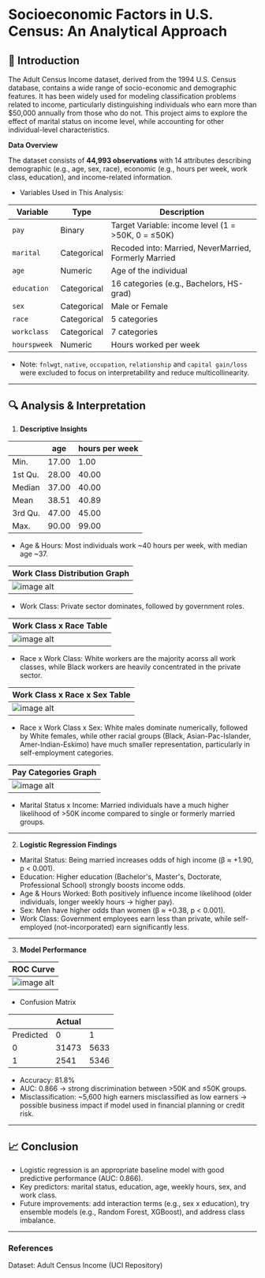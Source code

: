 # Socioeconomic Factors in U.S. Census: An Analytical Approach

## 📌 Introduction

The Adult Census Income dataset, derived from the 1994 U.S. Census database, contains a wide range of socio-economic and demographic features. It has been widely used for modeling classification problems related to income, particularly distinguishing individuals who earn more than $50,000 annually from those who do not. This project aims to explore the effect of marital status on income level, while accounting for other individual-level characteristics. 

**Data Overview**

The dataset consists of **44,993 observations** with 14 attributes describing demographic (e.g., age, sex, race), economic (e.g., hours per week, work class, education), and income-related information.

 - Variables Used in This Analysis:

| Variable      | Type        | Description                                            |
|---------------|-------------|--------------------------------------------------------|
| `pay`         | Binary      | Target Variable: income level   (1 = >50K, 0 = ≤50K)   |
| `marital`     | Categorical | Recoded into: Married, NeverMarried, Formerly Married  |
| `age`         | Numeric     | Age of the individual                                  |
| `education`   | Categorical | 16 categories (e.g., Bachelors, HS-grad)               |
| `sex`         | Categorical | Male or Female                                         |
| `race`        | Categorical | 5 categories                                           |
| `workclass`   | Categorical | 7 categories                                           |
| `hourspweek`  | Numeric     | Hours worked per week                                  |

 - Note: `fnlwgt`, `native`, `occupation`, `relationship` and `capital gain/loss` were excluded to focus on interpretability and reduce multicollinearity.

---

## 🔍 Analysis & Interpretation

1. **Descriptive Insights**

|           |  age    |    hours per week    |
|-----------|---------|----------------------|
| Min.      | 17.00   | 1.00                 |
| 1st Qu.   | 28.00   | 40.00                |
| Median    | 37.00   | 40.00                |
| Mean      | 38.51   | 40.89                | 
| 3rd Qu.   | 47.00   | 45.00                |
| Max.      | 90.00   | 99.00                |

* Age & Hours: Most individuals work ~40 hours per week, with median age ~37.

|                                             Work Class Distribution Graph                                              |
|------------------------------------------------------------------------------------------------------------------------|
|![image alt](https://github.com/hyenahlim-dataexplorer/R_Project_Socioeconomic_Factors/blob/main/workclass%20graph.png) |

* Work Class: Private sector dominates, followed by government roles.

|                                                 Work Class x Race Table                                                   |
|---------------------------------------------------------------------------------------------------------------------------|
|![image alt](https://github.com/hyenahlim-dataexplorer/R_Project_Socioeconomic_Factors/blob/main/workclass%20x%20race.png) |

* Race x Work Class: White workers are the majority acorss all work classes, while Black workers are heavily concentrated in the private sector.

|                                                      Work Class x Race x Sex Table                                                  |
|-------------------------------------------------------------------------------------------------------------------------------------|
|![image alt](https://github.com/hyenahlim-dataexplorer/R_Project_Socioeconomic_Factors/blob/main/Workclass%20x%20race%20x%20sex.png) |

* Race x Work Class x Sex: White males dominate numerically, followed by White females, while other racial groups (Black, Asian-Pac-Islander, Amer-Indian-Eskimo) have much smaller representation, particularly in self-employment categories.

|                                                   Pay Categories Graph                                                         |
|--------------------------------------------------------------------------------------------------------------------------------|
|![image alt](https://github.com/hyenahlim-dataexplorer/R_Project_Socioeconomic_Factors/blob/main/Pay%20Categories%20Graph.png)  |

* Marital Status x Income: Married individuals have a much higher likelihood of >50K income compared to single or formerly married groups.

---

2. **Logistic Regression Findings**

* Marital Status: Being married increases odds of high income (β ≈ +1.90, p < 0.001).
* Education: Higher education (Bachelor's, Master's, Doctorate, Professional School) strongly boosts income odds.
* Age & Hours Worked: Both positively influence income likelihood (older individuals, longer weekly hours → higher pay).
* Sex: Men have higher odds than women (β ≈ +0.38, p < 0.001).
* Work Class: Government employees earn less than private, while self-employed (not-incorporated) earn significantly less.

---

3. **Model Performance**

|                                                             ROC Curve                                                          |
|--------------------------------------------------------------------------------------------------------------------------------|
| ![image alt](https://github.com/hyenahlim-dataexplorer/R_Project_Socioeconomic_Factors/blob/main/ROC%20Curve.png)              |

* Confusion Matrix

|           |    Actual     |           |
|-----------|---------------|-----------|
| Predicted | 0             | 1         |
|         0 | 31473         | 5633      |
|         1 | 2541          | 5346      |

* Accuracy: 81.8%
* AUC: 0.866 → strong discrimination between >50K and ≤50K groups.
* Misclassification: ~5,600 high earners misclassified as low earners → possible business impact if model used in financial planning or credit risk.

---

## 📈 Conclusion

* Logistic regression is an appropriate baseline model with good predictive performance (AUC: 0.866).
* Key predictors: marital status, education, age, weekly hours, sex, and work class.
* Future improvements: add interaction terms (e.g., sex x education), try ensemble models (e.g., Random Forest, XGBoost), and address class imbalance.

---

### References
Dataset: Adult Census Income (UCI Repository)
